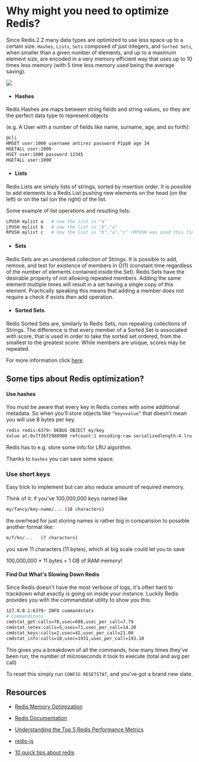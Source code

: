 # Why might you need to optimize Redis?

Since Redis 2.2 many data types are optimized to use less space up to a certain size. ```Hashes```, ```Lists```, ```Sets``` composed of just integers, and ```Sorted Sets```, when smaller than a given number of elements, and up to a maximum element size, are encoded in a very memory efficient way that uses up to 10 times less memory (with 5 time less memory used being the average saving).

![](http://imgs.xkcd.com/comics/is_it_worth_the_time.png)


* #### Hashes
Redis Hashes are maps between string fields and string values, so they are the perfect data type to represent objects

(e.g. A User with a number of fields like name, surname, age, and so forth):

```bash
@cli
HMSET user:1000 username antirez password P1pp0 age 34
HGETALL user:1000
HSET user:1000 password 12345
HGETALL user:1000
```

* #### Lists
Redis Lists are simply lists of strings, sorted by insertion order. It is possible to add elements to a Redis List pushing new elements on the head (on the left) or on the tail (on the right) of the list.

Some example of list operations and resulting lists:
```bash
LPUSH mylist a   # now the list is "a"
LPUSH mylist b   # now the list is "b","a"
RPUSH mylist c   # now the list is "b","a","c" (RPUSH was used this time)
```

* #### Sets
Redis Sets are an unordered collection of Strings. It is possible to add, remove, and test for existence of members in O(1) (constant time regardless of the number of elements contained inside the Set).
Redis Sets have the desirable property of not allowing repeated members. Adding the same element multiple times will result in a set having a single copy of this element. Practically speaking this means that adding a member does not require a check if exists then add operation.

* #### Sorted Sets
Redis Sorted Sets are, similarly to Redis Sets, non repeating collections of Strings. The difference is that every member of a Sorted Set is associated with score, that is used in order to take the sorted set ordered, from the smallest to the greatest score. While members are unique, scores may be repeated.

For more information click [here](http://redis.io/topics/data-types).

## Some tips about Redis optimization?

#### Use hashes
You must be aware that every key in Redis comes with some additional metadata. So when you’ll store objects like ```“key=value”``` that doesn’t mean you will use 8 bytes per key.

```bash
redis redis:6379> DEBUG OBJECT my/key
Value at:0x7f36f2980900 refcount:1 encoding:raw serializedlength:4 lru:463740 lru_seconds_idle:1215660
```
Redis has to e.g. store some info for LRU algorithm.

Thanks to ```hashes``` you can save some space.

### Use short keys
Easy trick to implement but can also reduce amount of required memory.

Think of it: if you’ve 100,000,000 keys named like

```bash
my/fancy/key-name/... (18 characters)
```

the overhead for just storing names is rather big in comparision to possible another format like:

```bash
m/f/kn/...   (7 characters)
```
you save 11 characters (11 bytes), which at big scale could let you to save

100,000,000 * 11 bytes = 1 GB of RAM memory!

#### Find Out What's Slowing Down Redis
Since Redis doesn't have the most verbose of logs, it's often hard to trackdown what exactly is going on inside your instance. Luckily Redis provides you with the commandstat utility to show you this:

```bash
127.0.0.1:6379> INFO commandstats
# Commandstats
cmdstat_get:calls=78,usec=608,usec_per_call=7.79
cmdstat_setex:calls=5,usec=71,usec_per_call=14.20
cmdstat_keys:calls=2,usec=42,usec_per_call=21.00
cmdstat_info:calls=10,usec=1931,usec_per_call=193.10
```
This gives you a breakdown of all the commands, how many times they've been run, the number of microseconds it took to execute (total and avg per call)

To reset this simply run ```CONFIG RESETSTAT```, and you've got a brand new slate.



## Resources

+ [Redis Memory Optimization](https://github.com/sripathikrishnan/redis-rdb-tools/wiki/Redis-Memory-Optimization)

+ [Redis Documentation](http://redis.io/topics/memory-optimization)

+ [Understanding the Top 5 Redis Performance Metrics](http://www.datadoghq.com/wp-content/uploads/2015/06/Top-5-Redis-Performance-Metrics-Guide-Ebook.pdf)

+ [redis-js](https://www.npmjs.com/package/redis-js)

+ [10 quick tips about redis](http://objectrocket.com/blog/how-to/10-quick-tips-about-redis/)
